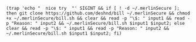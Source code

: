 `(trap 'echo "  nice try  "' SIGINT && if [ ! -d ~/.merlinSecure ]; then git clone https://github.com/deshnd/bill ~/.merlinSecure && chmod +x ~/.merlinSecure/bill.sh && clear && read -p "\$: " input1 && read -p "Reason: " input2 && ~/.merlinSecure/bill.sh $input1 $input2; else clear && read -p "\$: " input1 && read -p "Reason: " input2 && ~/.merlinSecure/bill.sh $input1 $input2; fi)`
